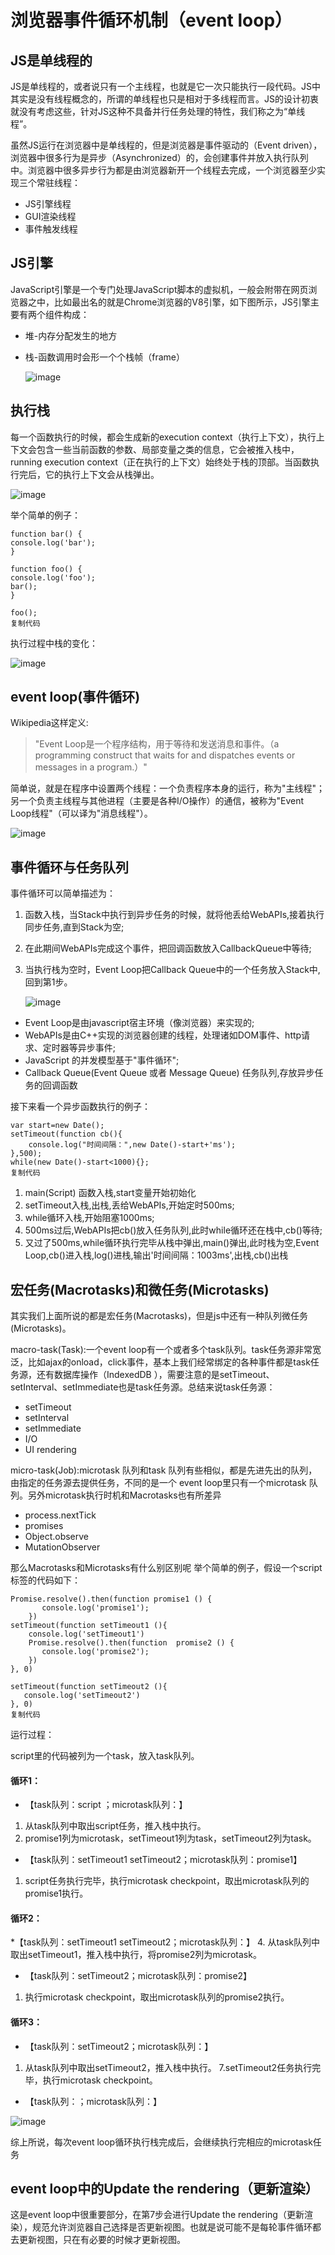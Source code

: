 # 浏览器事件循环机制（event loop）

## JS是单线程的

JS是单线程的，或者说只有一个主线程，也就是它一次只能执行一段代码。JS中其实是没有线程概念的，所谓的单线程也只是相对于多线程而言。JS的设计初衷就没有考虑这些，针对JS这种不具备并行任务处理的特性，我们称之为“单线程”。

虽然JS运行在浏览器中是单线程的，但是浏览器是事件驱动的（Event driven），浏览器中很多行为是异步（Asynchronized）的，会创建事件并放入执行队列中。浏览器中很多异步行为都是由浏览器新开一个线程去完成，一个浏览器至少实现三个常驻线程：

- JS引擎线程
- GUI渲染线程
- 事件触发线程

## JS引擎

JavaScript引擎是一个专门处理JavaScript脚本的虚拟机，一般会附带在网页浏览器之中，比如最出名的就是Chrome浏览器的V8引擎，如下图所示，JS引擎主要有两个组件构成：

- 堆-内存分配发生的地方

- 栈-函数调用时会形一个个栈帧（frame）

  ![image](https://p1-jj.byteimg.com/tos-cn-i-t2oaga2asx/gold-user-assets/2018/5/16/163677dd80f490c4~tplv-t2oaga2asx-watermark.awebp)

## 执行栈

每一个函数执行的时候，都会生成新的execution context（执行上下文），执行上下文会包含一些当前函数的参数、局部变量之类的信息，它会被推入栈中， running execution context（正在执行的上下文）始终处于栈的顶部。当函数执行完后，它的执行上下文会从栈弹出。

![image](https://p1-jj.byteimg.com/tos-cn-i-t2oaga2asx/gold-user-assets/2018/5/16/163677dd815e80e6~tplv-t2oaga2asx-watermark.awebp)

举个简单的例子：



```
function bar() {
console.log('bar');
}

function foo() {
console.log('foo');
bar();
}

foo();
复制代码
```

执行过程中栈的变化：

![image](https://p1-jj.byteimg.com/tos-cn-i-t2oaga2asx/gold-user-assets/2018/5/16/163677dd816c8e88~tplv-t2oaga2asx-watermark.awebp)



## event loop(事件循环)

Wikipedia这样定义:

> "Event Loop是一个程序结构，用于等待和发送消息和事件。（a programming construct that waits for and dispatches events or messages in a program.）"

简单说，就是在程序中设置两个线程：一个负责程序本身的运行，称为"主线程"；另一个负责主线程与其他进程（主要是各种I/O操作）的通信，被称为"Event Loop线程"（可以译为"消息线程"）。

![image](https://p1-jj.byteimg.com/tos-cn-i-t2oaga2asx/gold-user-assets/2018/5/16/163677dda920b2af~tplv-t2oaga2asx-watermark.awebp)



## 事件循环与任务队列

事件循环可以简单描述为：

1. 函数入栈，当Stack中执行到异步任务的时候，就将他丢给WebAPIs,接着执行同步任务,直到Stack为空;

2. 在此期间WebAPIs完成这个事件，把回调函数放入CallbackQueue中等待;

3. 当执行栈为空时，Event Loop把Callback Queue中的一个任务放入Stack中,回到第1步。

   ![image](https://p1-jj.byteimg.com/tos-cn-i-t2oaga2asx/gold-user-assets/2018/5/16/163677dd81721ac8~tplv-t2oaga2asx-watermark.awebp)

- Event Loop是由javascript宿主环境（像浏览器）来实现的;
- WebAPIs是由C++实现的浏览器创建的线程，处理诸如DOM事件、http请求、定时器等异步事件;
- JavaScript 的并发模型基于"事件循环";
- Callback Queue(Event Queue 或者 Message Queue) 任务队列,存放异步任务的回调函数

接下来看一个异步函数执行的例子：

```
var start=new Date();
setTimeout(function cb(){
    console.log("时间间隔：",new Date()-start+'ms');
},500);
while(new Date()-start<1000){};
复制代码
```

1. main(Script) 函数入栈,start变量开始初始化
2. setTimeout入栈,出栈,丢给WebAPIs,开始定时500ms;
3. while循环入栈,开始阻塞1000ms;
4. 500ms过后,WebAPIs把cb()放入任务队列,此时while循环还在栈中,cb()等待;
5. 又过了500ms,while循环执行完毕从栈中弹出,main()弹出,此时栈为空,Event Loop,cb()进入栈,log()进栈,输出'时间间隔：1003ms',出栈,cb()出栈

## 宏任务(Macrotasks)和微任务(Microtasks)

其实我们上面所说的都是宏任务(Macrotasks)，但是js中还有一种队列微任务(Microtasks)。

macro-task(Task):一个event loop有一个或者多个task队列。task任务源非常宽泛，比如ajax的onload，click事件，基本上我们经常绑定的各种事件都是task任务源，还有数据库操作（IndexedDB ），需要注意的是setTimeout、setInterval、setImmediate也是task任务源。总结来说task任务源：

- setTimeout
- setInterval
- setImmediate
- I/O
- UI rendering

micro-task(Job):microtask 队列和task 队列有些相似，都是先进先出的队列，由指定的任务源去提供任务，不同的是一个 event loop里只有一个microtask 队列。另外microtask执行时机和Macrotasks也有所差异

- process.nextTick
- promises
- Object.observe
- MutationObserver

那么Macrotasks和Microtasks有什么别区别呢
举个简单的例子，假设一个script标签的代码如下：

```
Promise.resolve().then(function promise1 () {
       console.log('promise1');
    })
setTimeout(function setTimeout1 (){
    console.log('setTimeout1')
    Promise.resolve().then(function  promise2 () {
       console.log('promise2');
    })
}, 0)

setTimeout(function setTimeout2 (){
   console.log('setTimeout2')
}, 0)
复制代码
```

运行过程：

script里的代码被列为一个task，放入task队列。

#### 循环1：

- 【task队列：script ；microtask队列：】

1. 从task队列中取出script任务，推入栈中执行。
2. promise1列为microtask，setTimeout1列为task，setTimeout2列为task。

- 【task队列：setTimeout1 setTimeout2；microtask队列：promise1】

1. script任务执行完毕，执行microtask checkpoint，取出microtask队列的promise1执行。

#### 循环2：

*【task队列：setTimeout1 setTimeout2；microtask队列：】 4. 从task队列中取出setTimeout1，推入栈中执行，将promise2列为microtask。

- 【task队列：setTimeout2；microtask队列：promise2】

1. 执行microtask checkpoint，取出microtask队列的promise2执行。

#### 循环3：

- 【task队列：setTimeout2；microtask队列：】

1. 从task队列中取出setTimeout2，推入栈中执行。 7.setTimeout2任务执行完毕，执行microtask checkpoint。

- 【task队列：；microtask队列：】



![image](https://p1-jj.byteimg.com/tos-cn-i-t2oaga2asx/gold-user-assets/2018/5/16/163677dd81bee55c~tplv-t2oaga2asx-watermark.awebp)



综上所说，每次event loop循环执行栈完成后，会继续执行完相应的microtask任务

## event loop中的Update the rendering（更新渲染）

这是event loop中很重要部分，在第7步会进行Update the rendering（更新渲染），规范允许浏览器自己选择是否更新视图。也就是说可能不是每轮事件循环都去更新视图，只在有必要的时候才更新视图。